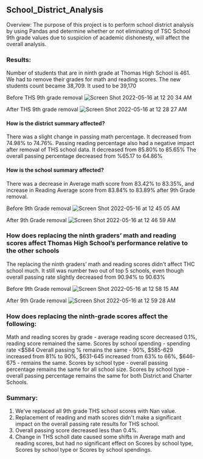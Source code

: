 ## School_District_Analysis

Overview: The purpose of this project is to perform school district analysis by using Pandas and determine whether or not eliminating of TSC School 9th grade values due to suspicion of academic dishonesty, will affect the overall analysis.

### Results:

Number of students that are in ninth grade at Thomas High School is  461. We had to remove their grades for math and reading scores. 
The new students count became  38,709. It used to be 39,170

Before THS 9th grade removal
![Screen Shot 2022-05-16 at 12 20 34 AM](https://user-images.githubusercontent.com/103322251/168519348-4257b943-48d6-4924-9dda-3adbb52488b5.png)

After THS 9th grade removal
![Screen Shot 2022-05-16 at 12 28 27 AM](https://user-images.githubusercontent.com/103322251/168519985-0f19aede-1579-4032-beff-94a9ba84a29a.png)


#### How is the district summary affected?

There was a slight change in passing  math percentage. It decreased  from 74.98% to 74.76%.
Passing reading percentage also had a negative impact after removal of THS school data. It decreased  from 85.80% to 85.65%
The overall passing  percentage decreased from %65.17 to 64.86%


#### How is the school summary affected?
There was a decrease in Average math score from 83.42% to 83.35%, and increase in Reading Average score from 83.84% to 83.89% after 9th Grade removal. 

Before 9th Grade removal 
![Screen Shot 2022-05-16 at 12 45 05 AM](https://user-images.githubusercontent.com/103322251/168521631-62a1a867-c523-4ad4-bb59-25d2e8817c91.png)

After 9th Grade removal
![Screen Shot 2022-05-16 at 12 46 59 AM](https://user-images.githubusercontent.com/103322251/168521645-0a675e7a-d641-4a3e-b704-affd8d16ecb6.png)

### How does replacing the ninth graders’ math and reading scores affect Thomas High School’s performance relative to the other schools

The replacing the ninth graders’ math and reading scores didn't affect THC school much. It still was number two out of top 5 schools, even though overall passing rate slightly decreased from 90.94% to 90.63%

Before 9th Grade removal 
![Screen Shot 2022-05-16 at 12 58 15 AM](https://user-images.githubusercontent.com/103322251/168522661-86a5b88d-e42d-4488-a03b-abf6e5cfca0b.png)

After 9th Grade removal
![Screen Shot 2022-05-16 at 12 59 28 AM](https://user-images.githubusercontent.com/103322251/168522735-51f7efa7-5f34-4f2b-b394-fe20d36225b2.png)

### How does replacing the ninth-grade scores affect the following:
Math and reading scores by grade - average reading score decreased 0.1%, reading score remained the same.
Scores by school spending - spending rate <$584 Overall passing % remains the same - 90%, $585-629	increased from 81% to 90%, $631-645 increased from 63% to 66%, $646-675 - remains the same. 
Scores by school type - overall passing percentage remains the same for all school size. 
Scores by school type - overall passing percentage remains the same for both District and Charter Schools. 

### Summary:
1. We've replaced all 9th grade THS school scores with Nan value. 
2. Replacement of reading and math scores didn't make a significant impact on  the overall passing rate results for THS school.
3. Overall passing score decreased less than 0.4%.
4. Change in THS scholl date caused some shifts in Average math and reading scores, but had no significant effect on Scores by school type, Scores by school type or Scores by school spendings. 

